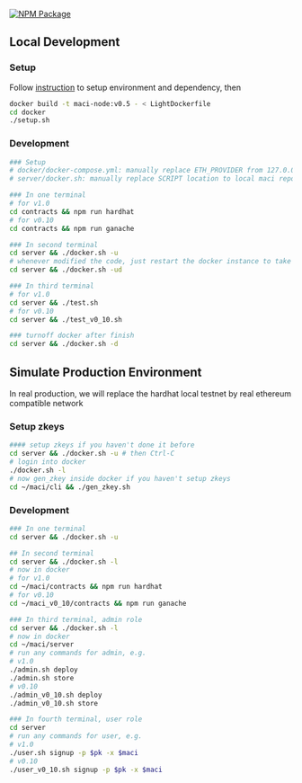 [![NPM Package][server-npm-badge]][server-npm-link]

## Local Development

### Setup

Follow [instruction](https://privacy-scaling-explorations.github.io/maci/) to setup environment and dependency, then

```bash
docker build -t maci-node:v0.5 - < LightDockerfile
cd docker
./setup.sh
```

### Development

```bash
### Setup
# docker/docker-compose.yml: manually replace ETH_PROVIDER from 127.0.0.1 to docker network ip
# server/docker.sh: manually replace SCRIPT location to local maci repo location

### In one terminal
# for v1.0
cd contracts && npm run hardhat
# for v0.10
cd contracts && npm run ganache

### In second terminal
cd server && ./docker.sh -u
# whenever modified the code, just restart the docker instance to take effect
cd server && ./docker.sh -ud

### In third terminal
# for v1.0
cd server && ./test.sh
# for v0.10
cd server && ./test_v0_10.sh

### turnoff docker after finish
cd server && ./docker.sh -d

```

## Simulate Production Environment

In real production, we will replace the hardhat local testnet by real ethereum compatible network

### Setup zkeys

```bash
#### setup zkeys if you haven't done it before
cd server && ./docker.sh -u # then Ctrl-C
# login into docker
./docker.sh -l
# now gen_zkey inside docker if you haven't setup zkeys
cd ~/maci/cli && ./gen_zkey.sh
```

### Development

```bash
### In one terminal
cd server && ./docker.sh -u

## In second terminal
cd server && ./docker.sh -l
# now in docker
# for v1.0
cd ~/maci/contracts && npm run hardhat
# for v0.10
cd ~/maci_v0_10/contracts && npm run ganache

### In third terminal, admin role
cd server && ./docker.sh -l
# now in docker
cd ~/maci/server
# run any commands for admin, e.g.
# v1.0
./admin.sh deploy
./admin.sh store 
# v0.10
./admin_v0_10.sh deploy
./admin_v0_10.sh store

### In fourth terminal, user role
cd server 
# run any commands for user, e.g.
# v1.0
./user.sh signup -p $pk -x $maci
# v0.10
./user_v0_10.sh signup -p $pk -x $maci
```

[server-npm-badge]: https://img.shields.io/npm/v/maci-server.svg
[server-npm-link]: https://www.npmjs.com/package/maci-server
